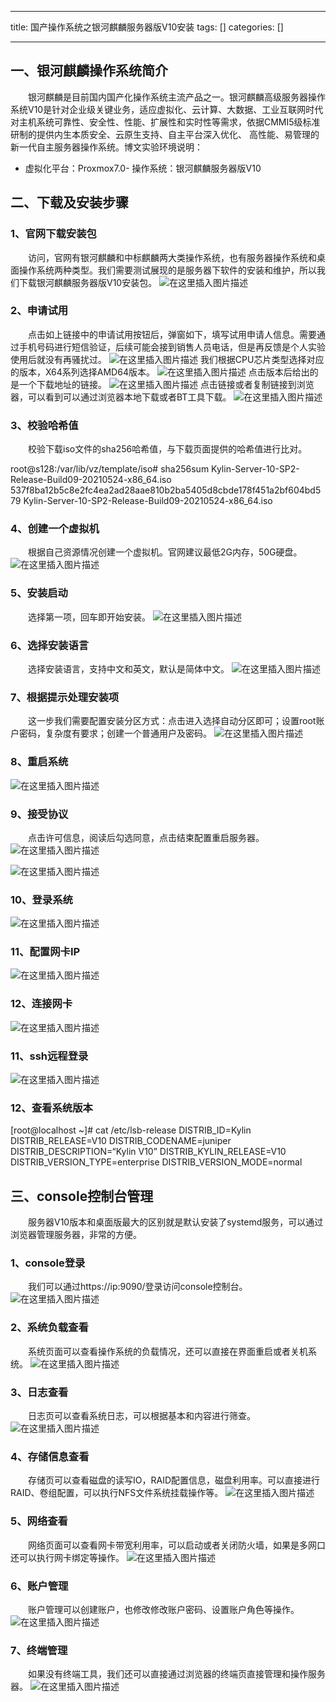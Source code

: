 
--- 
title:  国产操作系统之银河麒麟服务器版V10安装 
tags: []
categories: [] 

---
## 一、银河麒麟操作系统简介

  银河麒麟是目前国内国产化操作系统主流产品之一。银河麒麟高级服务器操作系统V10是针对企业级关键业务，适应虚拟化、云计算、大数据、工业互联网时代对主机系统可靠性、安全性、性能、扩展性和实时性等需求，依据CMMI5级标准研制的提供内生本质安全、云原生支持、自主平台深入优化、 高性能、易管理的新一代自主服务器操作系统。博文实验环境说明：
- 虚拟化平台：Proxmox7.0- 操作系统：银河麒麟服务器版V10
## 二、下载及安装步骤

### 1、官网下载安装包

  访问，官网有银河麒麟和中标麒麟两大类操作系统，也有服务器操作系统和桌面操作系统两种类型。我们需要测试展现的是服务器下软件的安装和维护，所以我们下载银河麒麟服务器版V10安装包。 <img src="https://img-blog.csdnimg.cn/eb537ee2dee44fcc9a4b962e8c3149ed.png" alt="在这里插入图片描述">

### 2、申请试用

  点击如上链接中的申请试用按钮后，弹窗如下，填写试用申请人信息。需要通过手机号码进行短信验证，后续可能会接到销售人员电话，但是再反馈是个人实验使用后就没有再骚扰过。 <img src="https://img-blog.csdnimg.cn/8a1aade2a1c74a678c0f56f0acf0089c.png" alt="在这里插入图片描述"> 我们根据CPU芯片类型选择对应的版本，X64系列选择AMD64版本。 <img src="https://img-blog.csdnimg.cn/a50b71b8313f4d6eb8354962b9fd77b5.png" alt="在这里插入图片描述"> 点击版本后给出的是一个下载地址的链接。 <img src="https://img-blog.csdnimg.cn/61cc52fe85344973b639b80a3acca8a4.jpeg" alt="在这里插入图片描述"> 点击链接或者复制链接到浏览器，可以看到可以通过浏览器本地下载或者BT工具下载。 <img src="https://img-blog.csdnimg.cn/2c0b92b18343499db51512feccabcfd9.png" alt="在这里插入图片描述">

### 3、校验哈希值

  校验下载iso文件的sha256哈希值，与下载页面提供的哈希值进行比对。

>  
 root@s128:/var/lib/vz/template/iso# sha256sum Kylin-Server-10-SP2-Release-Build09-20210524-x86_64.iso 537f8ba12b5c8e2fc4ea2ad28aae810b2ba5405d8cbde178f451a2bf604bd579 Kylin-Server-10-SP2-Release-Build09-20210524-x86_64.iso 


### 4、创建一个虚拟机

  根据自己资源情况创建一个虚拟机。官网建议最低2G内存，50G硬盘。 <img src="https://img-blog.csdnimg.cn/a4e43f89feff4aa9a6313cafab781993.png" alt="在这里插入图片描述">

### 5、安装启动

  选择第一项，回车即开始安装。 <img src="https://img-blog.csdnimg.cn/25299d1d0ddb4c8ca74d7735bd46b75a.png" alt="在这里插入图片描述">

### 6、选择安装语言

  选择安装语言，支持中文和英文，默认是简体中文。 <img src="https://img-blog.csdnimg.cn/17644abcc660471f85c7c712e69cde87.png" alt="在这里插入图片描述">

### 7、根据提示处理安装项

  这一步我们需要配置安装分区方式：点击进入选择自动分区即可；设置root账户密码，复杂度有要求；创建一个普通用户及密码。 <img src="https://img-blog.csdnimg.cn/f5666c5d2ada4792bef62e0d31199089.png" alt="在这里插入图片描述">

### 8、重启系统

<img src="https://img-blog.csdnimg.cn/f5ff5cadfb9848ca9cab692b85659b17.png" alt="在这里插入图片描述">

### 9、接受协议

  点击许可信息，阅读后勾选同意，点击结束配置重启服务器。 <img src="https://img-blog.csdnimg.cn/d3467d20ce9f438a9ea70b85c9ab7121.png" alt="在这里插入图片描述">

<img src="https://img-blog.csdnimg.cn/b46a7e13858444eb84b17e379a6ce8c3.png" alt="在这里插入图片描述">

### 10、登录系统

<img src="https://img-blog.csdnimg.cn/7a6fa86869bc4942bb239871ec57afdf.png" alt="在这里插入图片描述">

### 11、配置网卡IP

<img src="https://img-blog.csdnimg.cn/fd5091d85fba4f699e84eb67d6a4b902.png" alt="在这里插入图片描述">

### 12、连接网卡

<img src="https://img-blog.csdnimg.cn/95275ed7044749c6a74431e1ba85c37d.png" alt="在这里插入图片描述">

### 11、ssh远程登录

<img src="https://img-blog.csdnimg.cn/1181d5eceb7640279522205fed51829a.png" alt="在这里插入图片描述">

### 12、查看系统版本

>  
 [root@localhost ~]# cat /etc/lsb-release DISTRIB_ID=Kylin DISTRIB_RELEASE=V10 DISTRIB_CODENAME=juniper DISTRIB_DESCRIPTION=“Kylin V10” DISTRIB_KYLIN_RELEASE=V10 DISTRIB_VERSION_TYPE=enterprise DISTRIB_VERSION_MODE=normal 


## 三、console控制台管理

  服务器V10版本和桌面版最大的区别就是默认安装了systemd服务，可以通过浏览器管理服务器，非常的方便。

### 1、console登录

  我们可以通过https://ip:9090/登录访问console控制台。 <img src="https://img-blog.csdnimg.cn/801311310c3642deac21023cb8c37829.png" alt="在这里插入图片描述">

### 2、系统负载查看

  系统页面可以查看操作系统的负载情况，还可以直接在界面重启或者关机系统。 <img src="https://img-blog.csdnimg.cn/dc2fb185e71a432fbfebdd38cfab1228.png" alt="在这里插入图片描述">

### 3、日志查看

  日志页可以查看系统日志，可以根据基本和内容进行筛查。 <img src="https://img-blog.csdnimg.cn/fd299085fd00414db4382b4b8610493f.png" alt="在这里插入图片描述">

### 4、存储信息查看

  存储页可以查看磁盘的读写IO，RAID配置信息，磁盘利用率。可以直接进行RAID、卷组配置，可以执行NFS文件系统挂载操作等。 <img src="https://img-blog.csdnimg.cn/754f1c03ae854e63bfef810cee1c5537.png" alt="在这里插入图片描述">

### 5、网络查看

  网络页面可以查看网卡带宽利用率，可以启动或者关闭防火墙，如果是多网口还可以执行网卡绑定等操作。 <img src="https://img-blog.csdnimg.cn/ea60c6edc328412ea21a26f1acb5a3d3.png" alt="在这里插入图片描述">

### 6、账户管理

  账户管理可以创建账户，也修改修改账户密码、设置账户角色等操作。 <img src="https://img-blog.csdnimg.cn/fa510f12a0024da49d1009970d72d46b.png" alt="在这里插入图片描述">

### 7、终端管理

  如果没有终端工具，我们还可以直接通过浏览器的终端页直接管理和操作服务器。 <img src="https://img-blog.csdnimg.cn/1a5fb0b4c15f45acb3b0019f48316220.png" alt="在这里插入图片描述">
